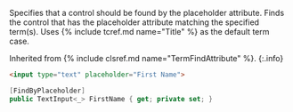 Specifies that a control should be found by the placeholder attribute. Finds the control that has the placeholder attribute matching the specified term(s). Uses {% include tcref.md name="Title" %} as the default term case.

Inherited from {% include clsref.md name="TermFindAttribute" %}.
{:.info}

```html
<input type="text" placeholder="First Name">
```
```cs
[FindByPlaceholder]
public TextInput<_> FirstName { get; private set; }
```